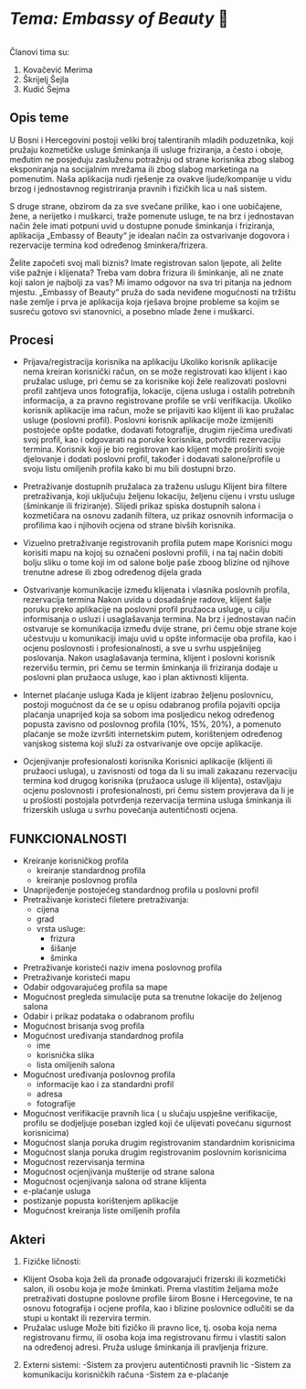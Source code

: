# **_Tema: Embassy of Beauty_ :cherry_blossom:** 

######
Članovi tima su:
1. Kovačević Merima
2. Škrijelj Šejla
3. Kudić Šejma
    
    
## **Opis teme**

U Bosni i Hercegovini postoji veliki broj talentiranih mladih poduzetnika, koji pružaju kozmetičke usluge šminkanja ili usluge friziranja, a često i oboje, međutim ne posjeduju zasluženu potražnju od strane korisnika zbog slabog eksponiranja na socijalnim mrežama ili zbog slabog marketinga na pomenutim. Naša aplikacija nudi rješenje za ovakve ljude/kompanije u vidu brzog i jednostavnog  registriranja pravnih i fizičkih lica u naš sistem.

S druge strane, obzirom da za sve svečane prilike, kao i one uobičajene, žene, a nerijetko i muškarci, traže pomenute usluge, te na brz i jednostavan način žele imati potpuni uvid u dostupne ponude šminkanja i friziranja, aplikacija „Embassy of Beauty“ je idealan način za ostvarivanje dogovora i rezervacije termina kod određenog šminkera/frizera.

Želite započeti svoj mali biznis? Imate registrovan salon ljepote, ali želite više pažnje i klijenata? Treba vam dobra frizura ili šminkanje, ali ne znate koji salon je najbolji za vas? Mi imamo odgovor na sva tri pitanja na jednom mjestu. „Embassy of Beauty“ pruža do sada neviđene mogućnosti na tržištu naše zemlje i prva je aplikacija koja rješava brojne probleme sa kojim se susreću gotovo svi stanovnici, a posebno mlade žene i muškarci.

## **Procesi**

- Prijava/registracija korisnika na aplikaciju
Ukoliko korisnik aplikacije nema kreiran korisnički račun, on se može registrovati kao klijent i kao pružalac usluge, pri čemu se za korisnike koji žele realizovati poslovni profil zahtjeva unos fotografija, lokacije, cijena usluga i ostalih potrebnih informacija, a za pravno registrovane profile se vrši verifikacija.
Ukoliko korisnik aplikacije ima račun, može se prijaviti kao klijent ili kao pružalac usluge (poslovni profil). Poslovni korisnik aplikacije može izmijeniti postojeće opšte podatke, dodavati fotografije, drugim riječima uređivati svoj profil, kao i odgovarati na poruke korisnika, potvrditi rezervaciju termina. Korisnik koji je bio registrovan kao klijent može proširiti svoje djelovanje i dodati poslovni profil, također i dodavati salone/profile u svoju listu omiljenih profila kako bi mu bili dostupni brzo.

- Pretraživanje dostupnih pružalaca za traženu uslugu 
Klijent bira filtere pretraživanja, koji uključuju željenu lokaciju, željenu cijenu i vrstu usluge (šminkanje ili friziranje). Slijedi prikaz spiska dostupnih salona i kozmetičara na osnovu zadanih filtera, uz prikaz osnovnih informacija o profilima kao i njihovih ocjena od strane bivših korisnika.

- Vizuelno pretraživanje registrovanih profila putem mape
Korisnici mogu korisiti mapu na kojoj su označeni poslovni profili, i na taj način dobiti bolju sliku o tome koji im od salone bolje paše zboog blizine od njihove trenutne adrese ili zbog određenog dijela grada

- Ostvarivanje komunikacije između klijenata i vlasnika poslovnih profila, rezervacija termina
Nakon uvida u dosadašnje radove, klijent šalje poruku preko aplikacije na poslovni profil pružaoca usluge, u cilju informisanja o usluzi i usaglašavanja termina. Na brz i jednostavan način ostvaruje se komunikacija između dvije strane, pri čemu obje strane koje učestvuju u komunikaciji imaju uvid u opšte informacije oba profila, kao i ocjenu poslovnosti i profesionalnosti, a sve u svrhu uspješnijeg poslovanja. Nakon usaglašavanja termina, klijent i poslovni korisnik rezervišu termin, pri čemu se termin šminkanja ili friziranja dodaje u poslovni plan pružaoca usluge, kao i plan aktivnosti klijenta.

- Internet plaćanje usluga
Kada je klijent izabrao željenu poslovnicu, postoji mogućnost da će se u opisu odabranog profila pojaviti opcija plaćanja unaprijed koja sa sobom ima posljedicu nekog određenog popusta zavisno od poslovnog profila (10%, 15%, 20%), a pomenuto plaćanje se može izvršiti internetskim putem, korištenjem određenog vanjskog sistema koji služi za ostvarivanje ove opcije aplikacije. 

- Ocjenjivanje profesionalosti korisnika
Korisnici aplikacije (klijenti ili pružaoci usluga), u zavisnosti od toga da li su imali zakazanu rezervaciju termina kod drugog korisnika (pružaoca usluge ili klijenta), ostavljaju ocjenu poslovnosti i profesionalnosti, pri čemu sistem provjerava da li je u prošlosti postojala potvrđenja rezervacija termina usluga šminkanja ili frizerskih usluga u svrhu povećanja autentičnosti ocjena.

 


## **FUNKCIONALNOSTI** 
- Kreiranje korisničkog profila
  - kreiranje standardnog profila
  - kreiranje poslovnog profila
- Unaprijeđenje postojećeg standardnog profila u poslovni profil
- Pretraživanje koristeći filetere pretraživanja:
  - cijena
  - grad
  - vrsta usluge:
     - frizura 
     - šišanje 
     - šminka
- Pretraživanje koristeći naziv imena poslovnog profila
- Pretraživanje koristeći mapu
- Odabir odgovarajućeg profila sa mape
- Mogućnost pregleda simulacije puta sa trenutne lokacije do željenog salona
- Odabir i prikaz podataka o odabranom profilu
- Mogućnost brisanja svog profila
- Mogućnost uređivanja standardnog profila
  - ime
  - korisnička slika
  - lista omiljenih salona
- Mogućnost uređivanja poslovnog profila
   - informacije kao i za standardni profil
   - adresa
   - fotografije
- Mogućnost verifikacije pravnih lica ( u slučaju uspješne verifikacije, profilu se dodjeljuje poseban izgled koji će ulijevati povećanu    sigurnost korisnicima)
- Mogućnost slanja poruka drugim registrovanim standardnim korisnicima
- Mogućnost slanja poruka drugim registrovanim poslovnim korisnicima
- Mogućnost rezervisanja termina 
- Mogućnost ocjenjivanja mušterije od strane salona
- Mogućnost ocjenjivanja salona od strane klijenta
- e-plaćanje usluga
- postizanje popusta korištenjem aplikacije
- Mogućnost kreiranja liste omiljenih profila

## **Akteri**
1. Fizičke ličnosti:
 - Klijent 
    Osoba koja želi da pronađe odgovarajući frizerski ili kozmetički salon, ili osobu koja je može šminkati. Prema vlastitim željama        može pretraživati dostupne poslovne profile širom Bosne i Hercegovine, te na osnovu fotografija i ocjene profila, kao i blizine          poslovnice odlučiti se da stupi u kontakt ili rezervira termin.
  - Pružalac usluge 
    Može biti fizičko ili pravno lice, tj. osoba koja nema registrovanu firmu, ili osoba koja ima registrovanu firmu i vlastiti salon na    određenoj adresi. Pruža usluge šminkanja ili pravljenja frizure.
2. Externi sistemi:
  -Sistem za provjeru autentičnosti pravnih lic
  -Sistem za komunikaciju korisničkih računa
  -Sistem za e-plaćanje
 
